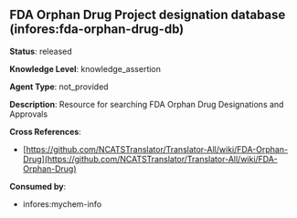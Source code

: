 [//]: # (DO NOT MANUALLY EDIT THIS FILE. IT IS GENERATED FROM A TEMPLATE.)

## FDA Orphan Drug Project designation database (infores:fda-orphan-drug-db)

**Status**: released
  
**Knowledge Level**: knowledge_assertion
  
**Agent Type**: not_provided

**Description**: Resource for searching FDA Orphan Drug Designations and Approvals

**Cross References**:

- [https://github.com/NCATSTranslator/Translator-All/wiki/FDA-Orphan-Drug](https://github.com/NCATSTranslator/Translator-All/wiki/FDA-Orphan-Drug)


**Consumed by**:

- infores:mychem-info